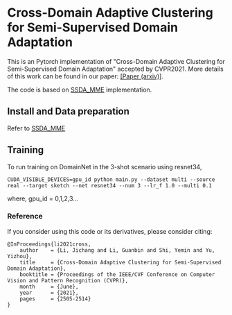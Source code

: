 # Cross-Domain Adaptive Clustering for Semi-Supervised Domain Adaptation

This is an Pytorch implementation of "Cross-Domain Adaptive Clustering for Semi-Supervised Domain Adaptation" accepted by CVPR2021.
More details of this work can be found in our paper: [[Paper (arxiv)]](https://arxiv.org/abs/2104.09415).

The code is based on [SSDA_MME](https://github.com/VisionLearningGroup/SSDA_MME) implementation.

## Install and Data preparation

Refer to [SSDA_MME](https://github.com/VisionLearningGroup/SSDA_MME)

## Training
To run training on DomainNet in the 3-shot scenario using resnet34,

`CUDA_VISIBLE_DEVICES=gpu_id python main.py --dataset multi --source real --target sketch --net resnet34 --num 3 --lr_f 1.0 --multi 0.1`

where, gpu_id = 0,1,2,3...

### Reference
If you consider using this code or its derivatives, please consider citing:

```
@InProceedings{li2021cross,
    author    = {Li, Jichang and Li, Guanbin and Shi, Yemin and Yu, Yizhou},
    title     = {Cross-Domain Adaptive Clustering for Semi-Supervised Domain Adaptation},
    booktitle = {Proceedings of the IEEE/CVF Conference on Computer Vision and Pattern Recognition (CVPR)},
    month     = {June},
    year      = {2021},
    pages     = {2505-2514}
}
```
